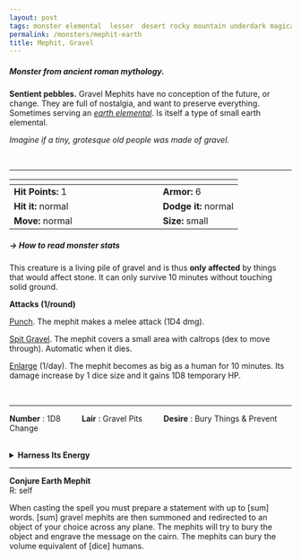 ```yaml
---
layout: post
tags: monster elemental  lesser  desert rocky mountain underdark magical earth astral
permalink: /monsters/mephit-earth
title: Mephit, Gravel
---
```


##### Monster from ancient roman mythology.

**Sentient pebbles.** Gravel Mephits have no conception of the future, or change. They are full of nostalgia, and want to preserve everything. Sometimes serving an _[earth elemental](/monsters/elemental-earth)_. Is itself a type of small earth elemental.

_Imagine if a tiny, grotesque old people was made of gravel._

<br>

---

|  <span style="display: inline-block; width:250px"></span>  |  |
| -------- | --------|
| **Hit Points:** 1 | **Armor:** 6 |
| **Hit it:** normal   | **Dodge it:** normal  |
| **Move:** normal  |  **Size:** small | 

##### <span class="tooltip" data-tooltip="Armor = damage reduction · · · Easy/Normal/Hard = roll above 10/15/20 to beat">→ How to read monster stats</span>

This creature is a living pile of gravel and is thus **only affected** by things that would affect stone. It can only survive 10 minutes without touching solid ground.

**Attacks (1/round)**

<ins>Punch</ins>. The mephit makes a melee attack (1D4 dmg).

<ins>Spit Gravel</ins>. The mephit covers a small area with caltrops (dex to move through). Automatic when it dies.

<ins>Enlarge</ins> (1/day).  The mephit becomes as big as a human for 10 minutes. Its damage increase by 1 dice size and it gains 1D8 temporary HP.

<br>


---

**Number** : 1D8 <span style="display: inline-block; width:30px"></span>
**Lair** : Gravel Pits <span style="display: inline-block; width:30px"></span>
**Desire** : Bury Things & Prevent Change

<br>
<details markdown="1">
<summary style="font-weight: bold;">Harness Its Energy</summary>
If you have captured this elemental, you can spend the equivalent of 1 [bag of gold](/2024/06/26/currency/) in a magical laboratory between two adventures to bind it to your soul. If you do so, you ...

- You gain 1 [Doom Point](/list/spell-catastrophe) (roll for Catastrophe); 
- You gain 1 [Spell Die](/spells/) and learn the spell _Conjure Gravel Mephit_ (below);
- Roll a D6, you <span class="tooltip" data-tooltip="Permanent mutations take an inventory slot">mutate</span> in the following way :

1. 1D4 inventory slots are filled with gravel. It comes back as soon as you remove it.
1. Your words are replaced by tiny gravel mephits that mime them before collapsing.
1. Your sweat is replaced by sand. You'll never be comfortable again.
1. Each time you rest, one thing near you is stolen by a mephit and brought to the plane of earth.
1. You have a phobia of not touching the ground.
1. You can change one word from a class ability you have or a spell you know to *gravel*.

If you roll a Catastrophe, the elemental is released and hostile, and you lose the Spell Dice.
</details>

---

**Conjure Earth Mephit** <br>
R: self 

When casting the spell you must prepare a statement with up to [sum] words. [sum] gravel mephits are then summoned and redirected to an object of your choice across any plane. The mephits will try to bury the object and engrave the message on the cairn. The mephits can bury the volume equivalent of [dice] humans.
 
